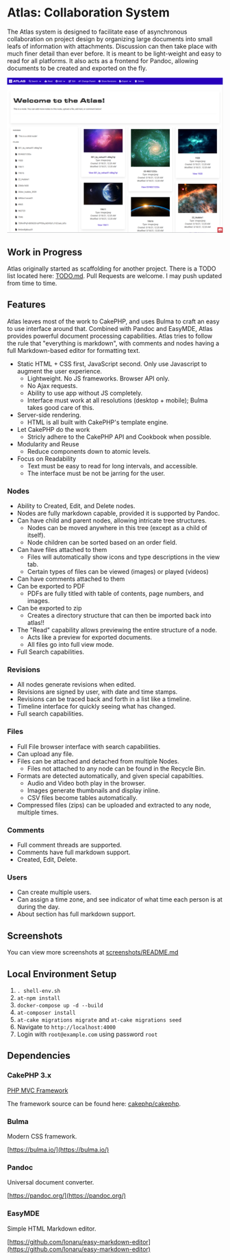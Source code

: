 # Atlas: Collaboration System

The Atlas system is designed to facilitate ease of asynchronous collaboration on project design by organizing large documents into small leafs of information with attachments. Discussion can then take place with much finer detail than ever before. It is meant to be light-weight and easy to read for all platforms. It also acts as a frontend for Pandoc, allowing documents to be created and exported on the fly. 

![Welcome Node](screenshots/node1.png "Welcome Node")

## Work in Progress

Atlas originally started as scaffolding for another project. There is a TODO list located here: [TODO.md](TODO.md). Pull Requests are welcome. I may push updated from time to time.

## Features

Atlas leaves most of the work to CakePHP, and uses Bulma to craft an easy to use interface around that. Combined with Pandoc and EasyMDE, Atlas provides powerful document processing capabilities. Atlas tries to follow the rule that "everything is markdown", with comments and nodes having a full Markdown-based editor for formatting text. 

- Static HTML + CSS first, JavaScript second. Only use Javascript to augment the user experience.
    + Lightweight. No JS frameworks. Browser API only. 
    + No Ajax requests. 
    + Ability to use app without JS completely. 
    + Interface must work at all resolutions (desktop + mobile); Bulma takes good care of this.
- Server-side rendering.
    + HTML is all built with CakePHP's template engine. 
- Let CakePHP do the work
    + Stricly adhere to the CakePHP API and Cookbook when possible. 
- Modularity and Reuse
    + Reduce components down to atomic levels.
- Focus on Readability
    + Text must be easy to read for long intervals, and accessible. 
    + The interface must be not be jarring for the user. 
    
### Nodes

 - Ability to Created, Edit, and Delete nodes. 
 - Nodes are fully markdown capable, provided it is supported by Pandoc. 
 - Can have child and parent nodes, allowing intricate tree structures. 
    + Nodes can be moved anywhere in this tree (except as a child of itself). 
    + Node children can be sorted based on an order field.
 - Can have files attached to them
    + Files will automatically show icons and type descriptions in the view tab. 
    + Certain types of files can be viewed (images) or played (videos)
 - Can have comments attached to them
 - Can be exported to PDF
    + PDFs are fully titled with table of contents, page numbers, and images. 
 - Can be exported to zip
    + Creates a directory structure that can then be imported back into atlas!!
 - The "Read" capability allows previewing the entire structure of a node.
    + Acts like a preview for exported documents. 
    + All files go into full view mode. 
 - Full Search capabilities.

### Revisions
 - All nodes generate revisions when edited.
 - Revisions are signed by user, with date and time stamps. 
 - Revisions can be traced back and forth in a list like a timeline. 
 - Timeline interface for quickly seeing what has changed. 
 - Full search capabilities. 
### Files
 - Full File browser interface with search capabilities. 
 - Can upload any file.
 - Files can be attached and detached from multiple Nodes.
    + Files not attached to any node can be found in the Recycle Bin. 
 - Formats are detected automatically, and given special capabilties.
    + Audio and Video both play in the browser.
    + Images generate thumbnails and display inline.
    + CSV files become tables automatically. 
 - Compressed files (zips) can be uploaded and extracted to any node, multiple times. 

### Comments
 - Full comment threads are supported.
 - Comments have full markdown support.
 - Created, Edit, Delete.

### Users
 - Can create multiple users. 
 - Can assign a time zone, and see indicator of what time each person is at during the day. 
 - About section has full markdown support. 

## Screenshots

You can view more screenshots at [screenshots/README.md](screenshots/README.md)
## Local Environment Setup

1. `. shell-env.sh`
2. `at-npm install`
3. `docker-compose up -d --build`
4. `at-composer install`
5. `at-cake migrations migrate` and `at-cake migrations seed`
6. Navigate to `http://localhost:4000`
7. Login with `root@example.com` using password `root`

## Dependencies
### CakePHP 3.x

[PHP MVC Framework](https://cakephp.org/)

The framework source can be found here: [cakephp/cakephp](https://github.com/cakephp/cakephp).

### Bulma

Modern CSS framework.

[https://bulma.io/](https://bulma.io/)

### Pandoc

Universal document converter. 

[https://pandoc.org/](https://pandoc.org/)

### EasyMDE

Simple HTML Markdown editor. 

[https://github.com/Ionaru/easy-markdown-editor](https://github.com/Ionaru/easy-markdown-editor)
